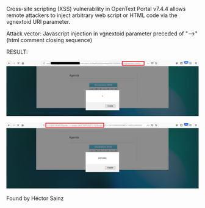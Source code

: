 Cross-site scripting (XSS) vulnerability in OpenText Portal v7.4.4 allows remote attackers to inject arbitrary web script or HTML code 
via the vgnextoid URI parameter.

Attack vector: Javascript injection in vgnextoid parameter preceded of "-->" (html comment closing sequence)

RESULT:

![alt text](https://github.com/hect0rS/Reflected-XSS-on-Opentext-Portal-v7.4.4/blob/master/Evidence%201.PNG)

![alt text](https://github.com/hect0rS/Reflected-XSS-on-Opentext-Portal-v7.4.4/blob/master/Evidence%202.PNG)

Found by Héctor Sainz
